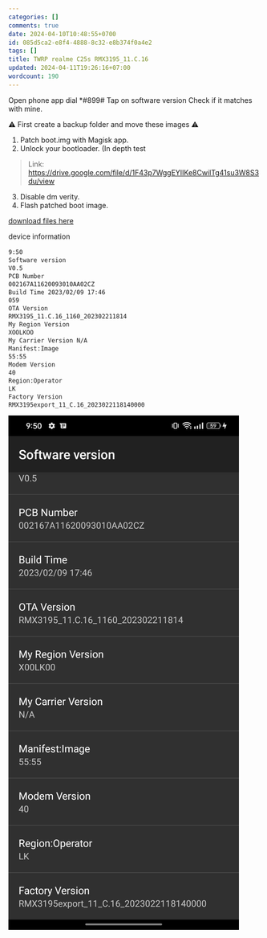 ```yaml
---
categories: []
comments: true
date: 2024-04-10T10:48:55+0700
id: 085d5ca2-e8f4-4888-8c32-e8b374f0a4e2
tags: []
title: TWRP realme C25s RMX3195_11.C.16
updated: 2024-04-11T19:26:16+07:00
wordcount: 190
---
```



Open phone app dial *#899#
Tap on software version
Check if it matches with mine.

⚠️ First create a backup folder and move these images ⚠️

1. Patch boot.img with Magisk app.
2. Unlock your bootloader. (In depth test
> Link: https://drive.google.com/file/d/1F43p7WggEYIIKe8CwilTg41su3W8S3du/view
3. Disable dm verity.
4. Flash patched boot image.

[download files here](https://github.com/dimaslanjaka/android-engineer/tree/master/realme-c25s/twrp/C.16)

device information

```log
9:50
Software version
V0.5
PCB Number
002167A11620093010AA02CZ
Build Time 2023/02/09 17:46
059
OTA Version
RMX3195_11.C.16_1160_202302211814
My Region Version
XOOLKOO
My Carrier Version N/A
Manifest:Image
55:55
Modem Version
40
Region:Operator
LK
Factory Version
RMX3195export_11_C.16_2023022118140000
```

![](./ota-version.png)
